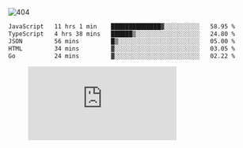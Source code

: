 ![404](https://user-images.githubusercontent.com/378023/89412096-6f759d80-d761-11ea-8c57-84b30ef3f2b1.png)

<!--START_SECTION:waka-->

```txt
JavaScript   11 hrs 1 min    ██████████████▓░░░░░░░░░░   58.95 %
TypeScript   4 hrs 38 mins   ██████▒░░░░░░░░░░░░░░░░░░   24.80 %
JSON         56 mins         █▒░░░░░░░░░░░░░░░░░░░░░░░   05.00 %
HTML         34 mins         ▓░░░░░░░░░░░░░░░░░░░░░░░░   03.05 %
Go           24 mins         ▓░░░░░░░░░░░░░░░░░░░░░░░░   02.22 %
```

<!--END_SECTION:waka-->
<figure><embed src="https://wakatime.com/share/@018b853e-267a-435d-a858-33e2b098b9d7/f3c3aa68-553a-4373-a9f9-2d456f62f780.svg"></embed></figure>
